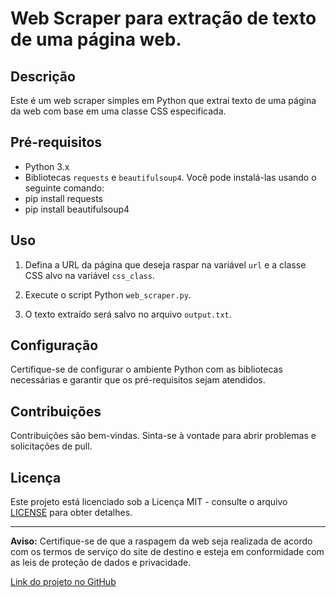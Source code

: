 # Web Scraper para extração de texto de uma página web.

## Descrição
Este é um web scraper simples em Python que extrai texto de uma página da web com base em uma classe CSS especificada.

## Pré-requisitos
- Python 3.x
- Bibliotecas `requests` e `beautifulsoup4`. Você pode instalá-las usando o seguinte comando:
- pip install requests
- pip install beautifulsoup4

## Uso
1. Defina a URL da página que deseja raspar na variável `url` e a classe CSS alvo na variável `css_class`.

2. Execute o script Python `web_scraper.py`.

3. O texto extraído será salvo no arquivo `output.txt`.

## Configuração
Certifique-se de configurar o ambiente Python com as bibliotecas necessárias e garantir que os pré-requisitos sejam atendidos.

## Contribuições
Contribuições são bem-vindas. Sinta-se à vontade para abrir problemas e solicitações de pull.

## Licença
Este projeto está licenciado sob a Licença MIT - consulte o arquivo [LICENSE](LICENSE) para obter detalhes.

---

**Aviso:** Certifique-se de que a raspagem da web seja realizada de acordo com os termos de serviço do site de destino e esteja em conformidade com as leis de proteção de dados e privacidade.

[Link do projeto no GitHub](https://github.com/fabricio-hunt/-eStract_text_from_a_webpage)
